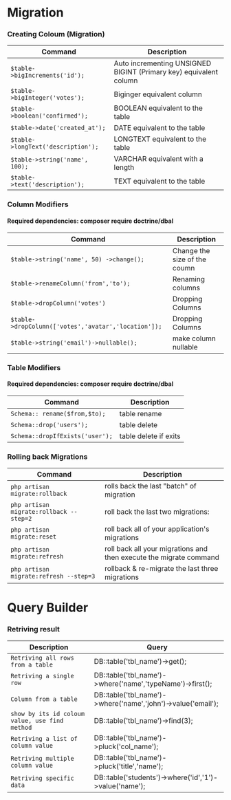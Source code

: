 Migration
=========
### Creating Coloum (Migration)

| Command | Description |
| ------- | ----------- |
| `$table->bigIncrements('id');` | Auto incrementing UNSIGNED BIGINT (Primary key) equivalent column |
| `$table->bigInteger('votes');` | Biginger equivalent column |
| `$table->boolean('confirmed');` | BOOLEAN equivalent to the table |
| `$table->date('created_at');` | DATE equivalent to the table|
| `$table->longText('description');` | LONGTEXT equivalent to the table |
| `$table->string('name', 100);` | VARCHAR equivalent with a length |
| `$table->text('description');` | TEXT equivalent to the table |

### Column Modifiers 
#### Required dependencies: composer require doctrine/dbal 

| Command | Description |
| ------- | ----------- |
| `$table->string('name', 50) ->change();` | Change the size of the coumn |
| `$table->renameColumn('from','to');` | Renaming columns |
| `$table->dropColumn('votes')` | Dropping Columns |
| `$table->dropColumn(['votes','avatar','location']);` | Dropping Columns |
| `$table->string('email')->nullable();` | make column nullable |

### Table Modifiers
#### Required dependencies: composer require doctrine/dbal
 
| Command | Description |
| ------- | ----------- |
| `Schema:: rename($from,$to);` | table rename |
| `Schema::drop('users');` | table delete |
| `Schema::dropIfExists('user');` | table delete if exits |

### Rolling back Migrations
 
| Command | Description |
| ------- | ----------- |
| `php artisan migrate:rollback` | rolls back the last "batch" of migration |
| `php artisan migrate:rollback --step=2` | roll back the last two migrations: |
| `php artisan migrate:reset` | roll back all of your application's migrations |
| `php artisan migrate:refresh` | roll back all your migrations and then execute the migrate command |
| `php artisan migrate:refresh --step=3` | rollback & re-migrate the last three migrations |


Query Builder
=============
### Retriving result
| Description | Query |
| ------- | ----------- |
| `Retriving all rows from a table` | DB::table('tbl_name')->get(); |
| `Retriving a single row` | DB::table('tbl_name')->where('name','typeName')->first(); |
| `Column from a table` | DB::table('tbl_name')->where('name','john')->value('email'); |
| `show by its id coloum value, use find method` | DB::table('tbl_name')->find(3); |
| `Retriving a list of column value` | DB::table('tbl_name')->pluck('col_name'); |
| `Retriving multiple column value` | DB::table('tbl_name')->pluck('title','name'); |
| `Retriving specific data` | DB::table('students')->where('id','1')->value('name'); |
